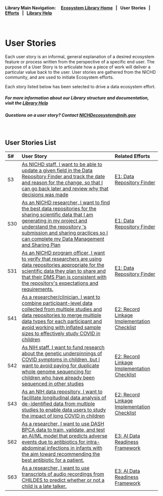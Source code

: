 #### Library Main Navigation: &nbsp; &nbsp;  <b> [Ecosystem Library Home](https://github.com/NIH-NICHD-Ecosystem) </b> &nbsp; | &nbsp; User Stories &nbsp; | &nbsp; [Efforts](https://github.com/NIH-NICHD-Ecosystem/Efforts/blob/main/README.md) &nbsp; | &nbsp; [Library Help](https://github.com/NIH-NICHD-Ecosystem/LibraryHelp/blob/main/README.md)

</br>

# User Stories
Each user story is an informal, general explanation of a desired ecosystem feature or process written from the perspective of a specific end user. The purpose of a User Story is to articulate how a piece of work will deliver a particular value back to the user. User stories are gathered from the NICHD community, and are used to initiate Ecosystem efforts. 

Each story listed below has been selected to drive a data ecosystem effort. 

##### For more information about our Library structure and documentation, visit the [Library Help](https://github.com/NIH-NICHD-Ecosystem/LibraryHelp/blob/main/README.md) 
##### Questions on a user story? Contact [NICHDecosystem@nih.gov](mailto:NICHDecosystem@nih.gov?subject=Ecosystem_Library)


</br>


## User Stories List
| S# | User Story | Related Efforts
| :------------ | :-------------  | :------------- |
|S3 | [ As NICHD staff, I want to be able to update a given field in the Data Repository Finder and track the date and reason for  the change, so that I can go back later and review why that decisions was made ](https://github.com/NIH-NICHD-Ecosystem/UserStories/blob/main/stories/storyID-3.md)  | [E1: Data Repository Finder](https://github.com/NIH-NICHD-Ecosystem/E1_Data-Repository-Finder/blob/main/README.md)|
|S30 | [As an NICHD researcher, I want to find the best data repositories for the sharing scientific data that I am generating in my project and understand the repository 's submission and sharing practices so  I can complete my Data Management and Sharing Plan](https://github.com/NIH-NICHD-Ecosystem/UserStories/blob/main/stories/storyID-30.md)  | [E1: Data Repository Finder](https://github.com/NIH-NICHD-Ecosystem/E1_Data-Repository-Finder/blob/main/README.md) |
|S31 | [As an NICHD program officer, I want to verify that researchers are using data repositories appropriate for the scientific data they plan to share and that their DMS Plan is consistent with the repository's expectations and requirements.](https://github.com/NIH-NICHD-Ecosystem/UserStories/blob/main/stories/storyID-31.md)  | [E1: Data Repository Finder](https://github.com/NIH-NICHD-Ecosystem/E1_Data-Repository-Finder/blob/main/README.md) |
|S41 | [As a researcher/clinician, I want to combine participant-level data collected from multiple studies and data repositories to merge multiple data types for each participant and avoid working with inflated sample sizes to effectively study COVID in children](https://github.com/NIH-NICHD-Ecosystem/UserStories/blob/main/stories/storyID-41.md)  | [E2: Record Linkage Implementation Checklist](https://github.com/NIH-NICHD-Ecosystem/E2_Record-Linkage-Implementation-Checklist/blob/main/README.md) |  |
|S42 | [As NIH staff, I want to fund research about the genetic underpinnings of COVID symptoms in children, but I want to avoid paying for duplicate whole genome sequencing for children who have already been sequenced in other studies](https://github.com/NIH-NICHD-Ecosystem/UserStories/blob/main/stories/storyID-42.md)  | [E2: Record Linkage Implementation Checklist](https://github.com/NIH-NICHD-Ecosystem/E2_Record-Linkage-Implementation-Checklist/blob/main/README.md) |  |
|S43 | [As an NIH data repository, I want to facilitate longitudinal data analysis of de-identified data from multiple studies to enable data users to study the impact of long COVID in children](https://github.com/NIH-NICHD-Ecosystem/UserStories/blob/main/stories/storyID-43.md)  | [E2: Record Linkage Implementation Checklist](https://github.com/NIH-NICHD-Ecosystem/E2_Record-Linkage-Implementation-Checklist/blob/main/README.md) |  |
|S62 | [As a researcher, I want to use DASH BPCA data to train, validate, and test an AI/ML model that predicts adverse events due to antibiotics for intra-abdominal infections in infants with the aim toward recommending the best antibiotic for a patient.](https://github.com/NIH-NICHD-Ecosystem/UserStories/blob/main/stories/storyID-62.md)  | [E3: AI Data Readiness Framework](https://github.com/NIH-NICHD-Ecosystem/AI-Data-Readiness-Framework/blob/main/README.md) |  |
|S63 | [As a researcher, I want to use transcripts of audio recordings from CHILDES to predict whether or not a child is a late talker.](https://github.com/NIH-NICHD-Ecosystem/UserStories/blob/main/stories/storyID-63.md)  | [E3: AI Data Readiness Framework](https://github.com/NIH-NICHD-Ecosystem/AI-Data-Readiness-Framework/blob/main/README.md) |  |



</br>

